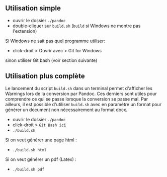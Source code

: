 ## Utilisation simple

- ouvrir le dossier `./pandoc`
- double-cliquer sur `build.sh` (`build` si Windows ne montre pas
  l'extension)

Si Windows ne sait pas quel programme utiliser:

- click-droit > Ouvrir avec > Git for Windows

sinon utiliser Git bash (voir section suivante)

## Utilisation plus complète

Le lancement du script `build.sh` dans un terminal permet d'afficher les
Warnings lors de la conversion par Pandoc.  Ces derniers sont utiles
pour comprendre ce qui se passe lorsque la conversion se passe mal.  Par
ailleurs, il est possible d'utiliser `build.sh` avec en paramètre un
format pour générer un document non nécessairement au format docx.

- ouvrir le dossier `./pandoc`
- click-droit > `Git Bash ici`
- `./build.sh`

Si on veut générer une page html :
- `./build.sh html`

Si on veut générer un pdf (Latex) :
- `./build.sh pdf`
